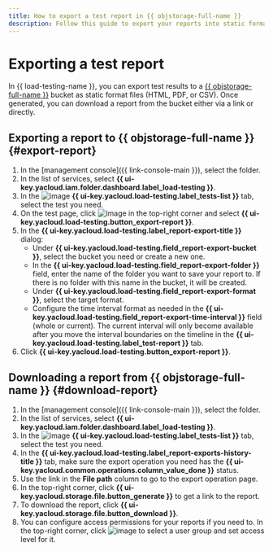 ```yaml
---
title: How to export a test report in {{ objstorage-full-name }}
description: Follow this guide to export your reports into static formats.
---
```


# Exporting a test report

In {{ load-testing-name }}, you can export test results to a [{{ objstorage-full-name }}](../../storage/) bucket as static format files (HTML, PDF, or CSV). Once generated, you can download a report from the bucket either via a link or directly. 

## Exporting a report to {{ objstorage-full-name }} {#export-report}

1. In the [management console]({{ link-console-main }}), select the folder.
1. In the list of services, select **{{ ui-key.yacloud.iam.folder.dashboard.label_load-testing }}**.
1. In the ![image](../../_assets/load-testing/test.svg) **{{ ui-key.yacloud.load-testing.label_tests-list }}** tab, select the test you need.
1. On the test page, click ![image](../../_assets/console-icons/ellipsis.svg) in the top-right corner and select **{{ ui-key.yacloud.load-testing.button_export-report }}**.
1. In the **{{ ui-key.yacloud.load-testing.label_report-export-title }}** dialog:
	- Under **{{ ui-key.yacloud.load-testing.field_report-export-bucket }}**, select the bucket you need or create a new one.
	- In the **{{ ui-key.yacloud.load-testing.field_report-export-folder }}** field, enter the name of the folder you want to save your report to. If there is no folder with this name in the bucket, it will be created.
	- Under **{{ ui-key.yacloud.load-testing.field_report-export-format }}**, select the target format.
	- Configure the time interval format as needed in the **{{ ui-key.yacloud.load-testing.field_report-export-time-interval }}** field (whole or current). The current interval will only become available after you move the interval boundaries on the timeline in the **{{ ui-key.yacloud.load-testing.label_test-report }}** tab.
1. Click **{{ ui-key.yacloud.load-testing.button_export-report }}**.

## Downloading a report from {{ objstorage-full-name }} {#download-report}

1. In the [management console]({{ link-console-main }}), select the folder.
1. In the list of services, select **{{ ui-key.yacloud.iam.folder.dashboard.label_load-testing }}**.
1. In the ![image](../../_assets/load-testing/test.svg) **{{ ui-key.yacloud.load-testing.label_tests-list }}** tab, select the test you need.
1. In the **{{ ui-key.yacloud.load-testing.label_report-exports-history-title }}** tab, make sure the export operation you need has the **{{ ui-key.yacloud.common.operations.column_value_done }}** status.
1. Use the link in the **File path** column to go to the export operation page.
1. In the top-right corner, click **{{ ui-key.yacloud.storage.file.button_generate }}** to get a link to the report.
1. To download the report, click **{{ ui-key.yacloud.storage.file.button_download }}**.
1. You can configure access permissions for your reports if you need to. In the top-right corner, click ![image](../../_assets/console-icons/ellipsis.svg) to select a user group and set access level for it.
